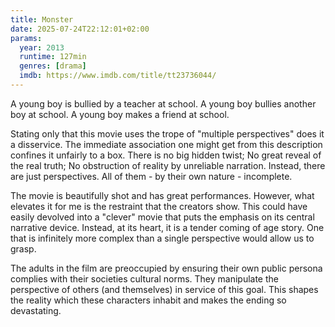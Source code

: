 ```yaml
---
title: Monster
date: 2025-07-24T22:12:01+02:00
params:
  year: 2013
  runtime: 127min
  genres: [drama]
  imdb: https://www.imdb.com/title/tt23736044/
---
```


A young boy is bullied by a teacher at school.
A young boy bullies another boy at school.
A young boy makes a friend at school.

Stating only that this movie uses the trope of "multiple perspectives" does it a disservice.
The immediate association one might get from this description confines it unfairly to a box.
There is no big hidden twist; No great reveal of the real truth; No obstruction of reality by unreliable narration.
Instead, there are just perspectives.
All of them - by their own nature - incomplete.

The movie is beautifully shot and has great performances.
However, what elevates it for me is the restraint that the creators show.
This could have easily devolved into a "clever" movie that puts the emphasis on its central narrative device.
Instead, at its heart, it is a tender coming of age story.
One that is infinitely more complex than a single perspective would allow us to grasp.

The adults in the film are preoccupied by ensuring their own public persona complies with their societies cultural norms.
They manipulate the perspective of others (and themselves) in service of this goal.
This shapes the reality which these characters inhabit and makes the ending so devastating.
